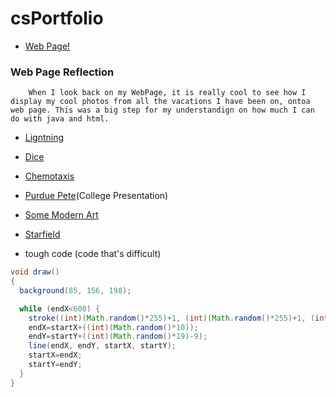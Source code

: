 # csPortfolio

* [Web Page!](https://bharatha21.github.io/WebPageAashish/WebTest/Vacations.html)
### Web Page Reflection
        When I look back on my WebPage, it is really cool to see how I display my cool photos from all the vacations I have been on, ontoa web page. This was a big step for my understandign on how much I can do with java and html.
* [Ligntning](https://bharatha21.github.io/lightning2/)
* [Dice](https://bharatha21.github.io/dice3/)
* [Chemotaxis](https://bharatha21.github.io/chemotaxis4/)
* [Purdue Pete](https://docs.google.com/presentation/d/1dwFqulrfwr6D_06PPsU23uqHluj66n033EemwrsieE0/edit?usp=sharing)(College Presentation)
* [Some Modern Art](https://bharatha21.github.io/PracticeChemo/)
* [Starfield](https://bharatha21.github.io/starfield5/)

* tough code (code that's difficult)

```Java
void draw()
{
  background(85, 156, 198);

  while (endX<600) {
    stroke((int)(Math.random()*255)+1, (int)(Math.random()*255)+1, (int)(Math.random()*255)+1) ;
    endX=startX+((int)(Math.random()*10));
    endY=startY+((int)(Math.random()*19)-9);
    line(endX, endY, startX, startY);
    startX=endX;
    startY=endY;
  }
}
```
